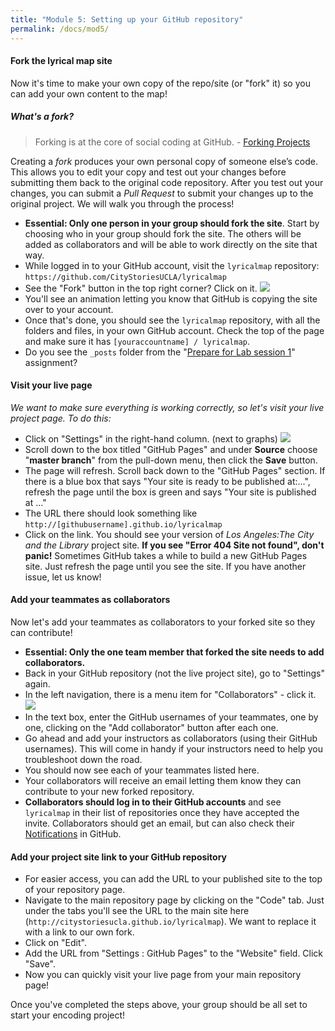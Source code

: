 ```yaml
---
title: "Module 5: Setting up your GitHub repository"
permalink: /docs/mod5/
---
```


#### Fork the lyrical map site
Now it's time to make your own copy of the repo/site (or "fork" it) so you can add your own content to the map!

##### What's a fork?
> Forking is at the core of social coding at GitHub. - [Forking Projects](https://guides.github.com/activities/forking/)

Creating a *fork* produces your own personal copy of someone else’s code. This allows you to edit your copy and test out your changes before submitting them back to the original code repository. After you test out your changes, you can submit a *Pull Request* to submit your changes up to the original project. We will walk you through the process!

* **Essential: Only one person in your group should fork the site**. Start by choosing who in your group should fork the site. The others will be added as collaborators and will be able to work directly on the site that way. 
* While logged in to your GitHub account, visit the `lyricalmap` repository: `https://github.com/CityStoriesUCLA/lyricalmap`
* See the "Fork" button in the top right corner? Click on it. ![](https://www.linode.com/docs/assets/github-fork.png)
* You'll see an animation letting you know that GitHub is copying the site over to your account.
* Once that's done, you should see the `lyricalmap` repository, with all the folders and files, in your own GitHub account. Check the top of the page and make sure it has `[youraccountname] / lyricalmap`.
* Do you see the `_posts` folder from the "[Prepare for Lab session 1](../mod4/)" assignment?

#### Visit your live page
_We want to make sure everything is working correctly, so let's visit your live project page. To do this:_
* Click on "Settings" in the right-hand column. (next to graphs)
![](https://pages.github.com/images/repo-settings@2x.png)
* Scroll down to the box titled "GitHub Pages" and under **Source** choose "**master branch**" from the pull-down menu, then click the **Save** button.
* The page will refresh. Scroll back down to the "GitHub Pages" section. If there is a blue box that says "Your site is ready to be published at:...", refresh the page until the box is green and says "Your site is published at ..."
* The URL there should look something like `http://[githubusername].github.io/lyricalmap`
* Click on the link. You should see your version of _Los Angeles:The City and the Library_ project site. **If you see "Error 404 Site not found", don't panic!** Sometimes GitHub takes a while to build a new GitHub Pages site. Just refresh the page until you see the site. If you have another issue, let us know!

#### Add your teammates as collaborators
Now let's add your teammates as collaborators to your forked site so they can contribute!
* **Essential: Only the one team member that forked the site needs to add collaborators.**
* Back in your GitHub repository (not the live project site), go to "Settings" again.
* In the left navigation, there is a menu item for "Collaborators" - click it. ![](https://help.github.com/assets/images/help/repository/repo-settings-collaborators.png)
* In the text box, enter the GitHub usernames of your teammates, one by one, clicking on the "Add collaborator" button after each one.
* Go ahead and add your instructors as collaborators (using their GitHub usernames). This will come in handy if your instructors need to help you troubleshoot down the road.
* You should now see each of your teammates listed here.
* Your collaborators will receive an email letting them know they can contribute to your new forked repository.
* **Collaborators should log in to their GitHub accounts** and see `lyricalmap` in their list of repositories once they have accepted the invite. Collaborators should get an email, but can also check their [Notifications](https://github.com/notifications) in GitHub.

#### Add your project site link to your GitHub repository
* For easier access, you can add the URL to your published site to the top of your repository page.
* Navigate to the main repository page by clicking on the "Code" tab. Just under the tabs you'll see the URL to the main site here (`http://citystoriesucla.github.io/lyricalmap`). We want to replace it with a link to our own fork.
* Click on "Edit".
* Add the URL from "Settings : GitHub Pages" to the "Website" field. Click "Save".
* Now you can quickly visit your live page from your main repository page!

Once you've completed the steps above, your group should be all set to start your encoding project!
